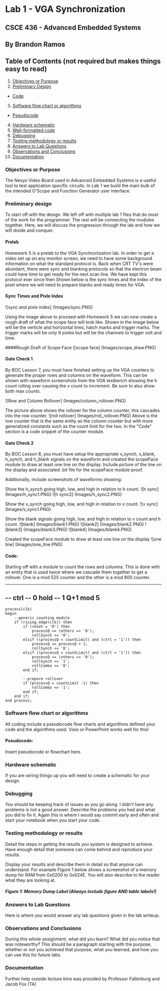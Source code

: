 # Lab 1 - VGA Synchronization
## CSCE 436 - Advanced Embedded Systems

## By Brandon Ramos

## Table of Contents (not required but makes things easy to read)
1. [Objectives or Purpose](#objectives-or-purpose)
2. [Preliminary Design](#preliminary-design)
 * [Code](#code)
3. [Software flow chart or algorithms](#software-flow-chart-or-algorithms)
 * [Pseudocode](#pseudocode)
4. [Hardware schematic](#hardware-schematic)
5. [Well-formatted code](#well-formatted-code)
6. [Debugging](#debugging)
7. [Testing methodology or results](#testing-methodology-or-results)
8. [Answers to Lab Questions](#answers-to-lab-questions)
8. [Observations and Conclusions](#observations-and-conclusions)
9. [Documentation](#documentation)
 
### Objectives or Purpose 
The Nexys Video Board used in Advanced Embedded Systems is a useful tool to test application specific circuits.
In Lab 1 we build the main bulk of the intended O'Scope and Function Generator user interface.


### Preliminary design
To start off with the design. We left off with multiple lab 1 files that do most of the work for the programmer.
The rest will be connecting the modules together. Here, we will discuss the progression through the lab and how we
will divide and conquer.

#### Prelab
Homework 5 is a prelab to the VGA Synchronization lab. In order to get a video set up on any monitor screen, we need
to have some background information on what the standard protocol is. 
Back when CRT TV's were abundant, there were sync and blanking protocols so that the electron beam could have time to 
get ready for the next scan line. We have kept this protocol ever since then
Shown below is the sync times and the index of the pixel where we will need to prepare blanks and ready times for VGA.

#### Sync Times and Pixle Index
![sync and pixle index] (Images/sync.PNG)

Using the image above to proceed with Homework 5 we can now create a rough draft of what the scope face will look like.
Shown in the image below will be the verticle and horizontal lines, hatch marks and trigger marks. The trigger marks will
be only 9 pixles but will be the channels to trigger volt and time.

####Rough Draft of Scope Face
![scope face] (Images/scope_draw.PNG)

#### Gate Check 1
By BOC Lesson 7, you must have finished setting up the VGA counters to generate the proper rows and
columns on the waveform. This can be shown with waveform screenshots from the VGA testbench showing 
the h count rolling over causing the v count to increment. Be sure to also show both max counts.

![Row and Column Rollover] (Images/column_rollover.PNG)

The picture above shows the rollover for the column counter, this cascades into the row counter.
![roll rollover] (Images/roll_rollover.PNG)
Above is the row counter that is the same entity as the column counter but with more generalized 
constants such as the count limit for the two. In the "Code" section is a code snippet of the counter
module. 

#### Gate Check 2
By BOC Lesson 8, you must have setup the appropriate v_synch, v_blank, h_synch, and h_blank signals 
on the waveform and created the scopeFace module to draw at least one line on the display. 
Include picture of the line on the display and associated .bit file for the scopeFace module proof. 

Additionally, include screenshots of waveforms showing:

Show the h_synch going high, low, and high in relation to h count.
![h sync] (Images/h_sync1.PNG)
![h sync2] (Images/h_sync2.PNG)

Show the v_synch going high, low, and high in relation to v count.
![v sync] (Images/v_sync1.PNG)

Show the blank signals going high, low, and high in relation to v count and h count.
![blank] (Images/blank1.PNG)
![blank2] (Images/blank2.PNG)
![blank3] (Images/blank3.PNG)
![blank4] (Images/blank4.PNG)

Created the scopeFace module to draw at least one line on the display
![one line] (Images/one_line.PNG)

#### Code:

Starting off with a module to count the rows and columns. This is done with an entity that is used twice where we
cascade them together to get a rollover. One is a mod 525 counter and the other is a mod 800 counter.

-----------------------------------------------------------------------------
--	    ctrl
--      0          hold
--      1          Q+1 mod 5
-----------------------------------------------------------------------------
	process(clk)
	begin
		--generic counting module
		if (rising_edge(clk)) then
			if (reset = '0') then
				processQ <= (others => '0');
				rollSynch <= '0';
			elsif ((processQ < countLimit) and (ctrl = '1')) then 
				processQ <= processQ + 1;
				rollSynch <= '0';
			elsif ((processQ = countLimit) and (ctrl = '1')) then
				processQ <= (others => '0');
				rollSynch <= '1';
				rollCombo <= '0';
			end if;
			
			--prepare rollover
			if (processQ = countLimit -1) then
			    rollCombo <= '1';
			end if;
		end if;
	end process;
	
### Software flow chart or algorithms
All coding include a pseudocode flow charts and algorithms defined your code and the algorithms used. 
 Visio or PowerPoint works well for this!

#### Pseudocode:
Insert pseudocode or flowchart here.

### Hardware schematic
If you are wiring things up you will need to create a schematic for your design.

### Debugging
You should be keeping track of issues as you go along.  I didn't have any problems is not 
a good answer.  Describe the problems you had and what you did to fix it.  Again this is where 
I would say commit early and often and start your notebook when you start your code.

### Testing methodology or results
Detail the steps in getting the results you system is designed to achieve.  Have enough detail 
that someone can come behind and reproduce your results.

Display your results and describe them in detail so that anyone can understand.  For example Figure 
1 below shows a screenshot of a memory dump for RAM from 0x0200 to 0x024E.  You will also describe
 to the reader what they are looking at.

##### Figure 1: Memory Dump Label (Always include figure AND table labels!)

### Answers to Lab Questions
Here is where you would answer any lab questions given in the lab writeup.

### Observations and Conclusions
During this whole assignment, what did you learn?  What did you notice that was noteworthy?  This
 should be a paragraph starting with the purpose, whether or not you achieved that purpose, what 
you learned, and how you can use this for future labs.

### Documentation
Further help outside lecture time was provided by Professor Falkinburg and Jacob Fox (TA)